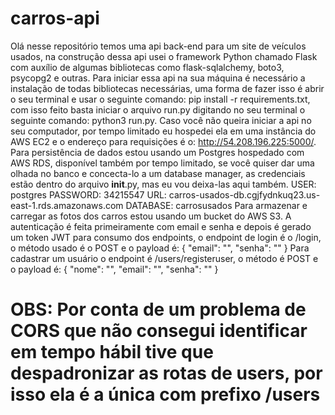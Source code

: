 ﻿# carros-api

Olá nesse repositório temos uma api back-end para um site de veículos usados, na construção dessa api usei o framework Python chamado Flask com auxílio de algumas bibliotecas como flask-sqlalchemy, boto3, psycopg2 e outras. Para iniciar essa api na sua máquina é necessário a instalação de todas bibliotecas necessárias, uma forma de fazer isso é abrir o seu terminal e usar o seguinte comando: pip install -r requirements.txt, com isso feito basta iniciar o arquivo run.py digitando no seu terminal o seguinte comando: python3 run.py. Caso você não queira iniciar a api no seu computador, por tempo limitado eu hospedei ela em uma instância do AWS EC2 e o endereço para requisições é o: http://54.208.196.225:5000/<endpoint escolhido>.
Para persistência de dados estou usando um Postgres hospedado com AWS RDS, disponível também por tempo limitado, se você quiser dar uma olhada no banco e concecta-lo a um database manager, as credenciais estão dentro do arquivo __init__.py, mas eu vou deixa-las aqui também.
USER: postgres
PASSWORD: 34215547
URL: carros-usados-db.cgjfydnkuq23.us-east-1.rds.amazonaws.com
DATABASE: carrosusados
Para armazenar e carregar as fotos dos carros estou usando um bucket do AWS S3.
A autenticação é feita primeiramente com email e senha e depois é gerado um token JWT para consumo dos endpoints, o endpoint de login é o /login, o método usado é o POST e o payload é:
{
    "email": "<email cadastrado>",
    "senha": "<senha>"
}
Para cadastrar um usuário o endpoint é /users/registeruser, o método é POST e o payload é:
{
    "nome": "<Nome Completo>",
    "email": "<email>",
    "senha": "<senha>"
}

# OBS: Por conta de um problema de CORS que não consegui identificar em tempo hábil tive que despadronizar as rotas de users, por isso ela é a única com prefixo /users
